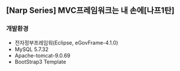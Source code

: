 ## [Narp Series] MVC프레임워크는 내 손에[나프1탄]
### 개발환경
- 전자정부프레임워(Eclipse, eGovFrame-4.1.0)
- MySQL 5.7.32
- Apache-tomcat-9.0.69
- BootStrap3 Template
